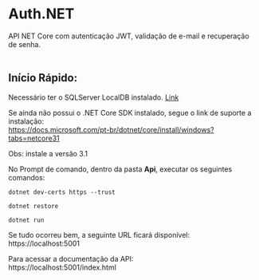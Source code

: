 # Auth.NET

API NET Core com autenticação JWT, validação de e-mail e recuperação de senha.  
<br>


## Início Rápido:

Necessário ter o SQLServer LocalDB instalado.  [Link](https://docs.microsoft.com/en-us/sql/database-engine/configure-windows/sql-server-express-localdb?view=sql-server-ver15)

Se ainda não possui o .NET Core SDK instalado, segue o link de suporte a instalação:   
<https://docs.microsoft.com/pt-br/dotnet/core/install/windows?tabs=netcore31>

Obs: instale a versão 3.1

No Prompt de comando, dentro da pasta **Api**, executar os seguintes comandos:
```
dotnet dev-certs https --trust

dotnet restore

dotnet run
```

Se tudo ocorreu bem, a seguinte URL ficará disponível:   
https://localhost:5001

Para acessar a documentação da API:  
https://localhost:5001/index.html

